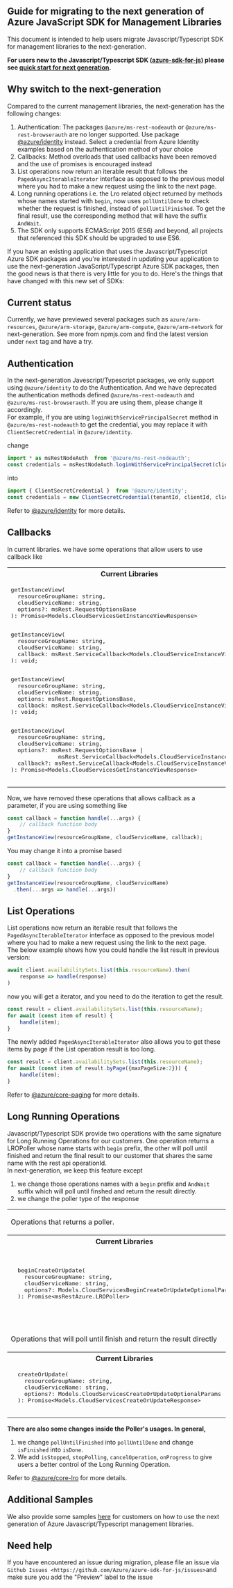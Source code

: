 ## Guide for migrating to the next generation of Azure JavaScript SDK for Management Libraries

This document is intended to help users migrate Javascript/Typescript SDK for management libraries to the next-generation.

**For users new to the Javascript/Typescript SDK ([azure-sdk-for-js](https://github.com/Azure/azure-sdk-for-js)) please see [quick start for next generation](https://github.com/Azure/azure-sdk-for-js/blob/main/documentation/next-generation-quickstart.md).**

## Why switch to the next-generation

Compared to the current management libraries, the next-generation has the following changes: 

1. Authentication: The packages `@azure/ms-rest-nodeauth` or `@azure/ms-rest-browserauth` are no longer supported. Use package [@azure/identity](https://www.npmjs.com/package/@azure/identity) instead. Select a credential from Azure Identity examples based on the authentication method of your choice
1. Callbacks: Method overloads that used callbacks have been removed and the use of promises is encouraged instead
1. List operations now return an iterable result that follows the `PagedAsyncIterableIterator` interface as opposed to the previous model where you had to make a new request using the link to the next page.
1. Long running operations i.e. the Lro related object returned by methods whose names started with `begin`, now uses `pollUntilDone` to check whether the request is finished, instead of `pollUntilFinished`. To get the final result, use the corresponding method that will have the suffix `AndWait`.
1. The SDK only supports ECMAScript 2015 (ES6) and beyond, all projects that referenced this SDK should be upgraded to use ES6.

If you have an existing application that uses the Javascript/Typescript Azure SDK packages and you're interested in updating your application to use the next-generation JavaScript/Typescript Azure SDK packages, then the good news is that there is very little for you to do. Here's the things that have changed with this new set of SDKs:

## Current status
Currently, we have previewed several packages such as `azure/arm-resources`, `@azure/arm-storage`, `@azure/arm-compute`, `@azure/arm-network` for next-generation. See more from npmjs.com and find the latest version under `next` tag and have a try.  

## Authentication

In the next-generation Javescript/Typescript packages, we only support using `@azure/identity` to do the Authentication. And we have deprecated the authentication methods defined `@azure/ms-rest-nodeauth` and `@azure/ms-rest-browserauth`. If you are using them, please change it accordingly.  
For example, if you are using `loginWithServicePrincipalSecret` method in `@azure/ms-rest-nodeauth` to get the credential, you may replace it with `ClientSecretCredential` in `@azure/identity`.  

change
```typescript
import * as msRestNodeAuth  from '@azure/ms-rest-nodeauth';
const credentials = msRestNodeAuth.loginWithServicePrincipalSecret(clientId, clientSecret, tenantId);
```
into
```typescript
import { ClientSecretCredential }  from '@azure/identity';
const credentials = new ClientSecretCredential(tenantId, clientId, clientSecrat);
```
Refer to [@azure/identity](https://www.npmjs.com/package/@azure/identity) for more details.


## Callbacks

In current libraries. we have some operations that allow users to use callback like 

<!-- markdownlint-disable MD033 -->
<table>
  <tr>
    <th>Current Libraries</th>
    <th>Next Generation</th>
  </tr>
  <tr>
    <td>
      <pre lang="typescript">
getInstanceView(
  resourceGroupName: string,
  cloudServiceName: string,
  options?: msRest.RequestOptionsBase
): Promise&lt;Models.CloudServicesGetInstanceViewResponse>
      </pre>
      <pre lang="typescript">
getInstanceView(
  resourceGroupName: string,
  cloudServiceName: string,
  callback: msRest.ServiceCallback&lt;Models.CloudServiceInstanceView>
): void;
      </pre>
      <pre lang="typescript">
getInstanceView(
  resourceGroupName: string,
  cloudServiceName: string,
  options: msRest.RequestOptionsBase,
  callback: msRest.ServiceCallback&lt;Models.CloudServiceInstanceView>
): void;
      </pre>
      <pre lang="typescript">
getInstanceView(
  resourceGroupName: string,
  cloudServiceName: string,
  options?: msRest.RequestOptionsBase |
              msRest.ServiceCallback&lt;Models.CloudServiceInstanceView>,
  callback?: msRest.ServiceCallback&lt;Models.CloudServiceInstanceView>
): Promise&lt;Models.CloudServicesGetInstanceViewResponse> 
      </pre>
    </td>
    <td>
      <pre lang="typescript">
getInstanceView(
  resourceGroupName: string,
  cloudServiceName: string,
  options?: CloudServicesGetInstanceViewOptionalParams
): Promise&lt;CloudServicesGetInstanceViewResponse> 
      </pre>
    </td>
  </tr>
</table>
<!-- markdownlint-enable MD033 -->


Now, we have removed these operations that allows callback as a parameter, if you are using something like 
```typescript
const callback = function handle(...args) {
    // callback function body
}
getInstanceView(resourceGroupName, cloudServiceName, callback);
```
You may change it into a promise based 
```typescript
const callback = function handle(...args) {
    // callback function body
}
getInstanceView(resourceGroupName, cloudServiceName)
  .then(...args => handle(...args))
```

## List Operations

List operations now return an iterable result that follows the `PagedAsyncIterableIterator` interface as opposed to the previous model where you had to make a new request using the link to the next page.  
The below example shows how you could handle the list result in previous version:
```typescript
await client.availabilitySets.list(this.resourceName).then(
    response => handle(response)
)
```
now you will get a iterator, and you need to do the iteration to get the result. 
```typescript
const result = client.availabilitySets.list(this.resourceName);
for await (const item of result) {
    handle(item);
}
```
The newly added `PagedAsyncIterableIterator` also allows you to get these items by page if the List operation result is too long.
```typescript
const result = client.availabilitySets.list(this.resourceName);
for await (const item of result.byPage({maxPageSize:2})) {
    handle(item);
}
```
Refer to [@azure/core-paging](https://www.npmjs.com/package/@azure/core-paging) for more details.

## Long Running Operations

Javascript/Typescript SDK provide two operations with the same signature for Long Running Operations for our customers. One operation returns a LROPoller whose name starts with `begin` prefix, the other will poll until finished and return the final result to our customer that shares the same name with the rest api operationId.  
In next-generation, we keep this feature except 
1. we change those operations names with a `begin` prefix and `AndWait` suffix which will poll until finshed and return the result directly.  
1. we change the poller type of the response

<!-- markdownlint-disable MD033 -->
<table>
  <tr>
    <td colspan="2">
      <p>
        Operations that returns a poller.
      </p>
    </td>
  </tr>
  <tr>
    <th>Current Libraries</th>
    <th>Next Generation</th>
  </tr>
  <tr>
    <td>
      <pre lang="typescript">
  beginCreateOrUpdate(
    resourceGroupName: string,
    cloudServiceName: string,
    options?: Models.CloudServicesBeginCreateOrUpdateOptionalParams
  ): Promise&lt;msRestAzure.LROPoller>
      </pre>
    </td>
    <td>
      <pre lang="typescript">
  async beginCreateOrUpdate(
    resourceGroupName: string,
    cloudServiceName: string,
    options?: CloudServicesCreateOrUpdateOptionalParams
  ): Promise&lt;PollerLike<
        PollOperationState&lt;CloudServicesCreateOrUpdateResponse>,
        CloudServicesCreateOrUpdateResponse
      >
    >
      </pre>
    </td>
  </tr>
  <tr>
    <td colspan="2">
      <p>
        Operations that will poll until finish and return the result directly
      </p>
    </td>
  </tr>
  <tr>
    <th>Current Libraries</th>
    <th>Next Generation</th>
  </tr>
  <tr>
    <td>
      <pre lang="typescript">
  createOrUpdate(
    resourceGroupName: string,
    cloudServiceName: string,
    options?: Models.CloudServicesCreateOrUpdateOptionalParams
  ): Promise&lt;Models.CloudServicesCreateOrUpdateResponse>
      </pre>
    </td>
    <td>
      <pre lang="typescript">
  async beginCreateOrUpdateAndWait(
    resourceGroupName: string,
    cloudServiceName: string,
    options?: CloudServicesCreateOrUpdateOptionalParams
  ): Promise&lt;CloudServicesCreateOrUpdateResponse>
      </pre>
    </td>
  </tr>
</table>
<!-- markdownlint-enable MD033 -->

**There are also some changes inside the Poller's usages. In general,**
1. we change `pollUntilFinished` into `pollUntilDone` and change `isFinished` into `isDone`.
1. We add `isStopped`, `stopPolling`, `cancelOperation`, `onProgress` to give users a better control of the Long Running Operation. 

Refer to [@azure/core-lro](https://www.npmjs.com/package/@azure/core-lro) for more details.

## Additional Samples

We also provide some samples [here](https://github.com/Azure-Samples/azure-samples-js-management) for customers on how to use the next generation of Azure Javascript/Typescript management libraries.

## Need help

If you have encountered an issue during migration, please file an issue via `Github Issues <https://github.com/Azure/azure-sdk-for-js/issues>`and make sure you add the "Preview" label to the issue
